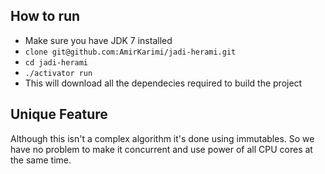 ## How to run ##

- Make sure you have JDK 7 installed
- `clone git@github.com:AmirKarimi/jadi-herami.git`
- `cd jadi-herami`
- `./activator run`
- This will download all the dependecies required to build the project

## Unique Feature ##
Although this isn't a complex algorithm it's done using immutables. So we have no problem to make it concurrent and use power of all CPU cores at the same time.
